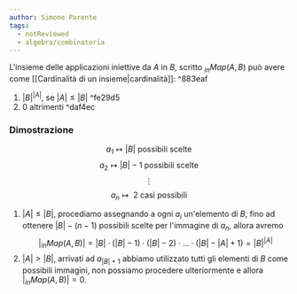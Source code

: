 ```yaml
---
author: Simone Parente
tags:
  - notReviewed
  - algebra/combinatoria
---
```

L'insieme delle applicazioni iniettive da $A$ in $B$, scritto $_{in}Map(A,B)$ può avere come [[Cardinalità di un insieme|cardinalità]]: ^883eaf
1. $|B|^{|A|}$, se $|A| \leq |B|$ ^fe29d5
2. $0$ altrimenti ^daf4ec
### Dimostrazione
$$a_1 \mapsto |B| \text{ possibili scelte}$$
$$a_2 \mapsto |B|-1 \text{ possibili scelte}$$
$$\vdots$$
$$a_n \mapsto \text{ 2 casi possibili}$$
1. $|A| \leq |B|$, procediamo assegnando a ogni $a_i$ un'elemento di $B$, fino ad ottenere $|B| - (n-1)$ possibili scelte per l'immagine di $a_n$, allora avremo $$|_{in}Map(A,B)| = |B| \cdot (|B|-1) \cdot (|B|-2) \cdot \ldots \cdot (|B|-|A| +1)=|B|^{|A|}$$
2. $|A| > |B|$, arrivati ad $a_{|B|+1}$ abbiamo utilizzato tutti gli elementi di $B$ come possibili immagini, non possiamo procedere ulteriormente e allora $|_{in}Map(A,B)|=0$.